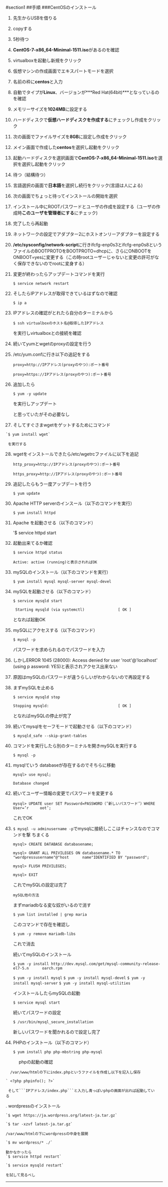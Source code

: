 #section1
##手順
###CentOSのインストール
1. 先生からUSBを借りる

2. copyする

3. 5秒待つ

4. **CentOS-7-x86_64-Minimal-1511.iso**があるのを確認

5. virtualboxを起動し新規をクリック

6. 仮想マシンの作成画面でエキスパートモードを選択

7. 名前の枠に**centos**と入力

8. 自動でタイプが**Linux**、バージョンが***Red Hat(64bit)***となっているのを確認

9. メモリーサイズを**1024MB**に設定する

10. ハードディスクで**仮想ハードディスクを作成する**にチェックし作成をクリック

11. 次の画面でファイルサイズを**8GB**に設定し作成をクリック

12. メイン画面で作成した**centos**を選択し起動をクリック

13. 起動ハードディスクを選択画面で**CentOS-7-x86_64-Minimal-1511.iso**を選択を選択し起動をクリック

14. 待つ（結構待つ）

15. 言語選択の画面で**日本語**を選択し続行をクリック(言語は人による)

16. 次の画面でちょっと待ってインストールの開始を選択

17. インストール中にROOTパスワードとユーザの作成を設定する（ユーザの作成時**このユーザを管理者にする**にチェック)

18. 完了したら再起動

19. ネットワークの設定でアダプター2にホストオンリーアダプターを設定する

20. **/etc/sysconfig/network-script**に行きifcfg-enp0s3とifcfg-enp0s8というファイルのBOOTPROTOをBOOTPROTO=dhcpに、さらにONBOOTをONBOOT=yesに変更する（この時rootユーザーじゃないと変更の許可がなく保存できないのでrootに変身する）

21. 変更が終わったらアップデートコマンドを実行

    ```$ service network restart```

22. そしたらIPアドレスが取得できているはずなので確認

    `$ ip a`

23. IPアドレスの確認がとれたら自分のターミナルから    
 
    `$ ssh virtualboxのホスト名@取得したIPアドレス`

    を実行しvirtualboxとの接続を確認

24. 続いてyumとwgetのproxyの設定を行う

25. /etc/yum.confに行き以下の追記をする

    `proxy=http://IPアドレス(proxyのやつ):ポート番号`
    
    `proxy=https://IPアドレス(proxyのやつ):ポート番号`

26. 追加したら

    `$ yum -y update`
    
    を実行しアップデート

    と思っていたがその必要なし

27.  そしてすぐさまwgetをゲットするためにコマンド

    `$ yum install wget`
    
     を実行する

28. wgetをインストールできたら/etc/wgetrcファイルに以下を追記

    `http_proxy=http://IPアドレス(proxyのやつ):ポート番号`
    
    `https_proxy=http://IPアドレス(proxyのやつ):ポート番号`

29. 追記したらもう一度アップデートを行う

    `$ yum update`

30. Apache HTTP serverのインスール（以下のコマンドを実行）
    
    `$ yum install httpd`

31. Apache を起動させる（以下のコマンド）
    
    '$ service httpd start

32. 起動出来てるか確認

    `$ service httpd status`

    ` Active: active (running)と表示されればOK `

33. mySQLのインストール（以下のコマンドを実行）
    
    `$ yum install mysql mysql-server mysql-devel`

34. mySQLを起動させる（以下のコマンド）
    
    `$ service mysqld start`
    
    ` Starting mysqld (via systemctl)               [ OK ]`

    となれば起動OK

35. mySQLにアクセスする（以下のコマンド）

    `$ mysql -p`

     パスワードを求められるのでパスワードを入力

36. しかしERROR 1045 (28000): Access denied for user 'root'@'localhost' (using p    assword: YES)と表示されアクセス出来ない

37. 原因はmySQLのパスワードが違うらしいがわからないので再設定する

38. まずmySQLを止める

    `$ service mysqld stop`
    
    `Stopping mysqld:                               [ OK ]`

    となればmySQLの停止が完了

39. 続いてmysqlをセーフモードで起動させる（以下のコマンド）
    
    `$ mysqld_safe --skip-grant-tables`

40. コマンドを実行したら別のターミナルを開きmySQLを実行する

    `$ mysql -p`

41. mysqlていう databaseが存在するのでそちらに移動

    `mysql> use mysql;`

    `Database changed`

42. 続いてユーザー情報の変更でパスワードを変更する

    `mysql> UPDATE user SET Password=PASSWORD（’新しいパスワード’）WHERE User=’r     oot’;`
    
    これでOK

43. `$ mysql -u adminusername -p`でmysqlに接続しここはチャンスなのでコマンドを撃    ちまくる

     `mysql> CREATE DATABASE databasename;`

     `mysql> GRANT ALL PRIVILEGES ON databasename.* TO "wordpressusername"@"host      name"IDENTIFIED BY "password";`

     `mysql> FLUSH PRIVILEGES;`

     `mysql> EXIT`

     これでmySQLの設定は完了

   
     ```mySQL他の方法```


      まずmariadbなる変な奴がいるので消す

    `$ yum list installed | grep maria`

     このコマンドで存在を確認し

    `$ yum -y remove mariadb-libs`

     これで消去

     続いてmySQLのインストール

     `$ yum -y install http://dev.mysql.com/get/mysql-community-release-el7-5.n      oarch.rpm`

    `$ yum -y install mysql`
    `$ yum -y install mysql-devel`
    `$ yum -y install mysql-server`
    `$ yum -y install mysql-utilities`

    インストールしたらmySQLの起動

    `$ service mysql start`

    続いてパスワードの設定

    `$ /usr/bin/mysql_secure_installation`

     新しいパスワードを聞かれるので設定し完了
 

44. PHPのインストール（以下のコマンド）

    `$ yum install php php-mbstring php-mysql`

　　　phpの起動の確認

      /var/www/htmlの下にindex.phpというファイルを作成し以下を記入し保存

    ` <?php phpinfo(); ?>`
    
     そして```IPアドレス/index.php```と入力し青っぽいphpの画面が出れば起動してい     る


.   wordpressのインストール

    `$ wget https://ja.wordpress.org/latest-ja.tar.gz`

    `$ tar -xzvf latest-ja.tar.gz`

    /var/www/htmlの下にwordpressの中身を展開

    `$ mv wordpress/* ./`
    
    動かなかったら
    `$ service httpd restart`

    `$ service mysqld restart`

    を試して見るべし  
-------------------------------------------------------------------------

 
